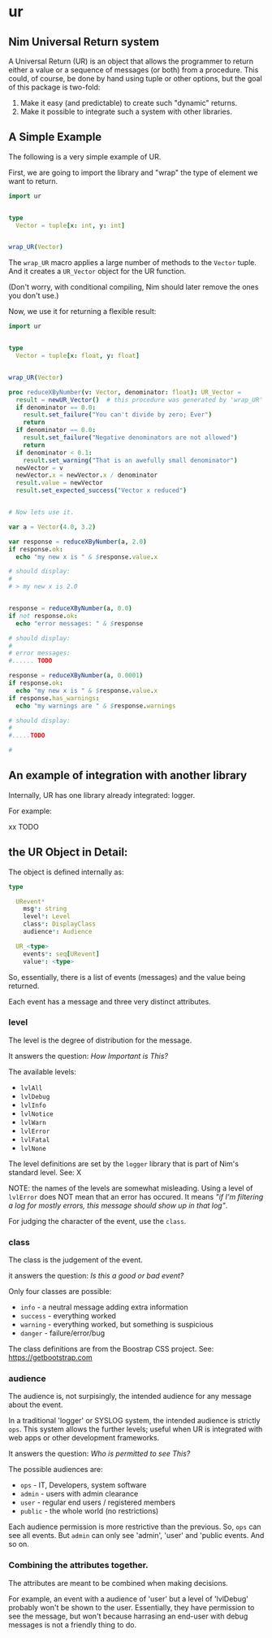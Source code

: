 # ur
## Nim Universal Return system

A Universal Return (UR) is an object that allows the programmer to return either
a value or a sequence of messages (or both) from a procedure. This could, of course,
be done by hand using tuple or other options, but the goal of this package is
two-fold:

1. Make it easy (and predictable) to create such "dynamic" returns.
2. Make it possible to integrate such a system with other libraries.

## A Simple Example

The following is a very simple example of UR.

First, we are going to import the library and "wrap" the type of element we want
to return.

```nim
import ur


type
  Vector = tuple[x: int, y: int]


wrap_UR(Vector)

```

The `wrap_UR` macro applies a large number of methods to the `Vector` tuple. And it creates a
`UR_Vector` object for the UR function.

(Don't worry, with conditional compiling, Nim should later remove the ones you don't use.)

Now, we use it for returning a flexible result:

```nim
import ur


type
  Vector = tuple[x: float, y: float]


wrap_UR(Vector)

proc reduceXByNumber(v: Vector, denominator: float): UR_Vector =
  result = newUR_Vector()  # this procedure was generated by 'wrap_UR'
  if denominator == 0.0:
    result.set_failure("You can't divide by zero; Ever")
    return
  if denominator == 0.0:
    result.set_failure("Negative denominators are not allowed")
    return
  if denominator < 0.1:
    result.set_warning("That is an awefully small denominator")
  newVector = v
  newVector.x = newVector.x / denominator
  result.value = newVector
  result.set_expected_success("Vector x reduced")


# Now lets use it.

var a = Vector(4.0, 3.2)

var response = reduceXByNumber(a, 2.0)
if response.ok:
  echo "my new x is " & $response.value.x

# should display:
#
# > my new x is 2.0


response = reduceXByNumber(a, 0.0)
if not response.ok:
  echo "error messages: " & $response

# should display:
#
# error messages:
#...... TODO

response = reduceXByNumber(a, 0.0001)
if response.ok:
  echo "my new x is " & $response.value.x
if response.has_warnings:
  echo "my warnings are " & $response.warnings

# should display:
#
#.....TODO

#


```

## An example of integration with another library

Internally, UR has one library already integrated: logger.

For example:

xx TODO

## the UR Object in Detail:

The object is defined internally as:

```nim
type

  URevent*
    msg*: string                     
    level*: Level                    
    class*: DisplayClass             
    audience*: Audience 

  UR_<type>
    events*: seq[URevent]
    value*: <type>
```

So, essentially, there is a list of events (messages) and the value being returned.

Each event has a message and three very distinct attributes.

### level

The level is the degree of distribution for the message.

It answers the question: *How Important is This?*

The available levels:

* `lvlAll`
* `lvlDebug`
* `lvlInfo`
* `lvlNotice`
* `lvlWarn`
* `lvlError`
* `lvlFatal`
* `lvlNone`

The level definitions are set by the `logger` library that is part of Nim's standard level. See: X

NOTE: the names of the levels are somewhat misleading. Using a level of `lvlError` does NOT mean that an error has occured. It means *"if I'm filtering a log for mostly errors, this message should show up in that log"*.

For judging the character of the event, use the `class`.

### class

The class is the judgement of the event.

it answers the question: *Is this a good or bad event?*

Only four classes are possible:

* `info` - a neutral message adding extra information
* `success` - everything worked
* `warning` - everything worked, but something is suspicious
* `danger` - failure/error/bug

The class definitions are from the Boostrap CSS project. See: https://getbootstrap.com

### audience

The audience is, not surpisingly, the intended audience for any message about the event.

In a traditional 'logger' or SYSLOG system, the intended audience is strictly `ops`. This system allows the further levels; useful when UR is integrated with web apps or other development frameworks.

It answers the question: *Who is permitted to see This?*

The possible audiences are:

* `ops` - IT, Developers, system software
* `admin` - users with admin clearance
* `user` - regular end users / registered members
* `public` - the whole world (no restrictions)

Each audience permission is more restrictive than the previous. So, `ops` can see all events. But `admin` can only see 'admin', 'user' and 'public events. And so on.

### Combining the attributes together.

The attributes are meant to be combined when making decisions.

For example, an event with a audience of 'user' but a level of 'lvlDebug' probably won't be shown to the user. Essentially, they have permission to see the message, but won't because harrasing an end-user with debug messages is not a friendly thing to do.
